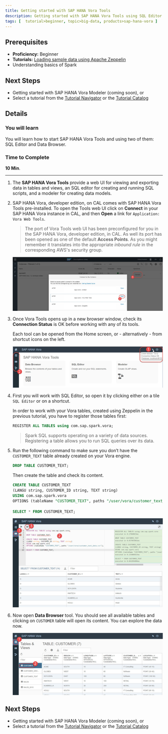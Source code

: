 ```yaml
---
title: Getting started with SAP HANA Vora Tools
description: Getting started with SAP HANA Vora Tools using SQL Editor and Data Browser
tags: [  tutorial>beginner, topic>big-data, products>sap-hana-vora ]
---
```

## Prerequisites  
 - **Proficiency:** Beginner
 - **Tutorials:** [Loading sample data using Apache Zeppelin](http://go.sap.com/developer/tutorials/vora-zeppelin-load-sample-data.html)
 - Understanding basics of Spark

## Next Steps
 - Getting started with SAP HANA Vora Modeler (coming soon), or
 - Select a tutorial from the [Tutorial Navigator](http://go.sap.com/developer/tutorial-navigator.html) or the [Tutorial Catalog](http://go.sap.com/developer/tutorials.html)

## Details
### You will learn  
You will learn how to start SAP HANA Vora Tools and using two of them: SQL Editor and Data Browser.

### Time to Complete
**10 Min**.

---

1. The **SAP HANA Vora Tools** provide a web UI for viewing and exporting data in tables and views, an SQL editor for creating and running SQL scripts, and a modeler for creating data models.

2. SAP HANA Vora, developer edition, on CAL comes with SAP HANA Vora Tools pre-installed. To open the Tools web UI click on **Connect** in your SAP HANA Vora instance in CAL, and then **Open** a link for `Application: Vora Web Tools`.

    >The port of Vora Tools web UI has been preconfigured for you in the SAP HANA Vora, developer edition, in CAL. As well its port has been opened as one of the default **Access Points**. As you might remember it translates into the appropriate _inbound rule_ in the corresponding AWS's security group.

    ![Opening SAP HANA Vora Tools from CAL cockpit](voratools01.jpg)

3. Once Vora Tools opens up in a new browser window, check its **Connection Status** is OK before working with any of its tools.

    Each tool can be opened from the Home screen, or - alternatively - from shortcut icons on the left.

    ![Opening SAP HANA Vora Tools from CAL cockpit](voratools02.jpg)

4. First you will work with SQL Editor, so open it by clicking either on a tile `SQL Editor` or on a shortcut.

    In order to work with your Vora tables, created using Zeppelin in the previous tutorial, you have to register those tables first:
    ```sql
    REGISTER ALL TABLES using com.sap.spark.vora;
    ```
    > Spark SQL supports operating on a variety of data sources. Registering a table allows you to run SQL queries over its data.

5. Run the following command to make sure you don’t have the `CUSTOMER_TEXT` table already created on your Vora engine.
    ```sql
    DROP TABLE CUSTOMER_TEXT;
    ```

    Then create the table and check its content.
    ```sql
    CREATE TABLE CUSTOMER_TEXT
    (LANGU string, CUSTOMER_ID string, TEXT string)
    USING com.sap.spark.vora
    OPTIONS (tableName "CUSTOMER_TEXT", paths "/user/vora/customer_text_data.csv");

    SELECT * FROM CUSTOMER_TEXT;
    ```

    ![Running statements in SQL Editor](voratools03.jpg)

6. Now open **Data Browser** tool. You should see all available tables and clicking on `CUSTOMER` table will open its content. You can explore the data now.

    ![Browsing data](voratools04.jpg)

## Next Steps
 - Getting started with SAP HANA Vora Modeler (coming soon), or
 - Select a tutorial from the [Tutorial Navigator](http://go.sap.com/developer/tutorial-navigator.html) or the [Tutorial Catalog](http://go.sap.com/developer/tutorials.html)
